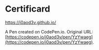 # Certificard
https://j0aod3v.github.io/

A Pen created on CodePen.io. Original URL: [https://codepen.io/j0aod3v/pen/YzYwaeg](https://codepen.io/j0aod3v/pen/YzYwaeg).


